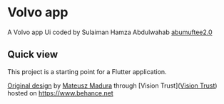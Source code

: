 # Volvo app

A Volvo app Ui coded by Sulaiman Hamza Abdulwahab [abumuftee2.0](https://github.com/abumuftee)

## Quick view



This project is a starting point for a Flutter application.

[Original design](https://www.behance.net/gallery/173039921/Volvo-Cars-App) by [Mateusz Madura](https://www.behance.net/MateuszMadura) through [Vision Trust]([Vision Trust](https://www.behance.net/visiontrust)) hosted on <https://www.behance.net>
